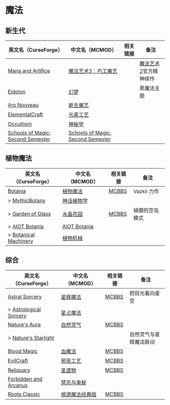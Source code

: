 # 魔法

## 新生代

| 英文名（CurseForge）                                                                                               | 中文名（MCMOD）                                                           | 相关链接 | 备注                                                          |
| ------------------------------------------------------------------------------------------------------------------ | ------------------------------------------------------------------------- | -------- | ------------------------------------------------------------- |
| [Mana and Artifice](https://www.curseforge.com/minecraft/mc-mods/mana-and-artifice)                                | [魔法艺术3：巧工魔艺](https://www.mcmod.cn/class/2773.html)               |          | [魔法艺术 2](https://www.mcmod.cn/class/203.html)官方精神续作 |
| [Eidolon](https://www.curseforge.com/minecraft/mc-mods/eidolon)                                                    | [幻梦](https://www.mcmod.cn/class/3469.html)                              |          | 黑魔法主题                                                    |
| [Ars Nouveau](https://www.curseforge.com/minecraft/mc-mods/ars-nouveau)                                            | [新生魔艺](https://www.mcmod.cn/class/3468.html)                          |          |                                                               |
| [ElementalCraft](https://www.curseforge.com/minecraft/mc-mods/elemental-craft)                                     | [元素工艺](https://www.mcmod.cn/class/3504.html)                          |          |                                                               |
| [Occultism](https://www.curseforge.com/minecraft/mc-mods/occultism)                                                | [神秘学](https://www.mcmod.cn/class/3986.html)                            |          |                                                               |
| [Schools of Magic: Second Semester](https://www.curseforge.com/minecraft/mc-mods/schools-of-magic-second-semester) | [Schools of Magic: Second Semester](https://www.mcmod.cn/class/4549.html) |          |                                                               |

## 植物魔法

| 英文名（CurseForge）                                                                      | 中文名（MCMOD）                                      | 相关链接                                              | 备注           |
| ----------------------------------------------------------------------------------------- | ---------------------------------------------------- | ----------------------------------------------------- | -------------- |
| [Botania](https://www.curseforge.com/minecraft/mc-mods/botania)                           | [植物魔法](https://www.mcmod.cn/class/332.html)      | [MCBBS](https://www.mcbbs.net/thread-722470-1-1.html) | Vazkii 力作    |
| > [MythicBotany](https://www.curseforge.com/minecraft/mc-mods/mythicbotany)               | [神话植物学](https://www.mcmod.cn/class/3644.html)   |                                                       |                |
| > [Garden of Glass](https://www.curseforge.com/minecraft/mc-mods/botania-garden-of-glass) | [水晶花园](https://www.mcmod.cn/class/645.html)      | [MCBBS](https://www.mcbbs.net/thread-541959-1-1.html) | 植膜的空岛模式 |
| > [AIOT Botania](https://www.curseforge.com/minecraft/mc-mods/aiot-botania)               | [AIOT Botania](https://www.mcmod.cn/class/1544.html) |                                                       |                |
| > [Botanical Machinery](https://www.curseforge.com/minecraft/mc-mods/botanical-machinery) | [植物机械](https://www.mcmod.cn/class/3141.html)     |                                                       |                |

## 综合

| 英文名（CurseForge）                                                                        | 中文名（MCMOD）                                         | 相关链接                                              | 备注                   |
| ------------------------------------------------------------------------------------------- | ------------------------------------------------------- | ----------------------------------------------------- | ---------------------- |
| [Astral Sorcery](https://www.curseforge.com/minecraft/mc-mods/astral-sorcery)               | [星辉魔法](https://www.mcmod.cn/class/639.html)         | [MCBBS](https://www.mcbbs.net/thread-710454-1-1.html) | 把目光看向星空         |
| > [Astrological Sorcery](https://www.curseforge.com/minecraft/mc-mods/astrological-sorcery) | [星占魔法](https://www.mcmod.cn/class/3253.html)        |                                                       |                        |
| [Nature's Aura](https://www.curseforge.com/minecraft/mc-mods/natures-aura)                  | [自然灵气](https://www.mcmod.cn/class/1547.html)        | [MCBBS](https://www.mcbbs.net/thread-858351-1-1.html) |                        |
| > [Nature's Starlight](https://www.curseforge.com/minecraft/mc-mods/natures-starlight)      |                                                         |                                                       | 自然灵气与星辉魔法联动 |
| [Blood Magic](https://www.curseforge.com/minecraft/mc-mods/blood-magic)                     | [血魔法](https://www.mcmod.cn/class/528.html)           | [MCBBS](https://www.mcbbs.net/thread-566726-1-1.html) |                        |
| [EvilCraft](https://www.curseforge.com/minecraft/mc-mods/evilcraft)                         | [邪恶工艺](https://www.mcmod.cn/class/352.html)         | [MCBBS](https://www.mcbbs.net/thread-420085-1-1.html) |                        |
| [Reliquary](https://www.curseforge.com/minecraft/mc-mods/reliquary-v1-3)                    | [圣遗物](https://www.mcmod.cn/class/525.html)           | [MCBBS](https://www.mcbbs.net/thread-842186-1-1.html) |                        |
| [Forbidden and Arcanus](https://www.curseforge.com/minecraft/mc-mods/forbidden-arcanus)     | [禁忌与奥秘](https://www.mcmod.cn/class/2226.html)      |                                                       |                        |
| [Roots Classic](https://www.curseforge.com/minecraft/mc-mods/roots-classic)                 | [根源魔法经典版](https://www.mcmod.cn/class/1490.html) | [MCBBS](https://www.mcbbs.net/thread-849484-1-1.html) |                        |
